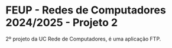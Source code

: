 # FEUP - Redes de Computadores 2024/2025 - Projeto 2

2º projeto da UC Rede de Computadores, é uma aplicação FTP.
